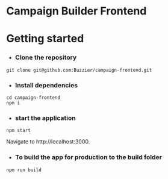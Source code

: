 # Campaign Builder Frontend

# Getting started

- ### Clone the repository
```
git clone git@github.com:Buzzier/campaign-frontend.git
```

- ### Install dependencies
```
cd campaign-frontend
npm i
```

- ### start the application
```
npm start
```

Navigate to http://localhost:3000.

- ### To build the app for production to the build folder
```
npm run build
```
